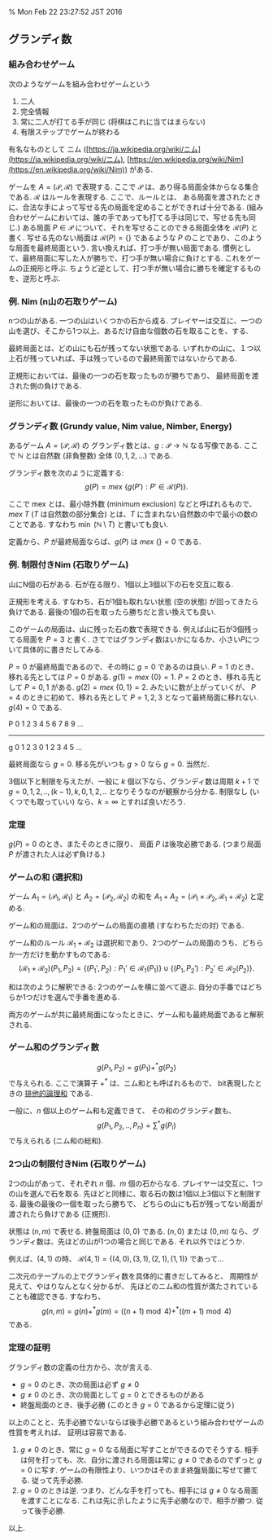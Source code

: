 % Mon Feb 22 23:27:52 JST 2016

## グランディ数

### 組み合わせゲーム

次のようなゲームを組み合わせゲームという

1. 二人
1. 完全情報
1. 常に二人が打てる手が同じ (将棋はこれに当てはまらない)
1. 有限ステップでゲームが終わる

有名なものとして
ニム
([https://ja.wikipedia.org/wiki/ニム](https://ja.wikipedia.org/wiki/ニム),
[https://en.wikipedia.org/wiki/Nim](https://en.wikipedia.org/wiki/Nim))
がある.

ゲームを $A=(\mathcal{P},\mathcal{R})$ で表現する.
ここで $\mathcal{P}$ は、あり得る局面全体からなる集合である.
$\mathcal{R}$ はルールを表現する.
ここで、ルールとは、
ある局面を渡されたときに、合法な手によって写せる先の局面を定めることができれば十分である.
(組み合わせゲームにおいては、誰の手であっても打てる手は同じで、写せる先も同じ.)
ある局面 $P \in \mathcal{P}$ について、それを写せることのできる局面全体を $\mathcal{R}(P)$ と書く.
写せる先のない局面は
$\mathcal{R}(P) = \{\}$
であるような $P$ のことであり、このような局面を最終局面という.
言い換えれば、打つ手が無い局面である.
慣例として、最終局面に写した人が勝ちで、打つ手が無い場合に負けとする.
これをゲームの正規形と呼ぶ.
ちょうど逆として、打つ手が無い場合に勝ちを確定するものを、逆形と呼ぶ.

### 例. Nim (n山の石取りゲーム)

nつの山がある.
一つの山はいくつかの石から成る.
プレイヤーは交互に、一つの山を選び、そこから1つ以上、あるだけ自由な個数の石を取ることを、する.

最終局面とは、どの山にも石が残ってない状態である.
いずれかの山に、１つ以上石が残っていれば、手は残っているので最終局面ではないからである.

正規形においては、最後の一つの石を取ったものが勝ちであり、
最終局面を渡された側の負けである.

逆形においては、最後の一つの石を取ったものが負けである.

### グランディ数 (Grundy value, Nim value, Nimber, Energy)

あるゲーム $A=(\mathcal{P}, \mathcal{R})$ の
グランディ数とは、$g: \mathcal{P} \rightarrow \mathbb{N}$ なる写像である.
ここで $\mathbb{N}$ とは自然数 (非負整数) 全体 ($0,1,2,\ldots$) である.

グランディ数を次のように定義する:
$$g(P) = mex~ \{ g(P') : P' \in \mathcal{R}(P)\}.$$

ここで mex とは、最小除外数 (minimum exclusion) などと呼ばれるもので、
$mex~T$ ($T$ は自然数の部分集合) とは、$T$ に含まれない自然数の中で最小の数のことである.
すなわち $\min~(\mathbb{N} \setminus T)$ と書いても良い.

定義から、$P$ が最終局面ならば、$g(P)$ は $mex~\{\} = 0$ である.

### 例. 制限付きNim (石取りゲーム)

山にN個の石がある.
石が在る限り、1個以上3個以下の石を交互に取る.

正規形を考える.
すなわち、石が1個も取れない状態 (空の状態) が回ってきたら負けである.
最後の1個の石を取ったら勝ちだと言い換えても良い.

このゲームの局面は、山に残った石の数で表現できる.
例えば山に石が3個残ってる局面を $P=3$ と書く.
さてではグランディ数はいかになるか、小さい$P$について具体的に書きだしてみる.

$P=0$ が最終局面であるので、その時に $g=0$ であるのは良い.
$P=1$ のとき、移れる先としては $P=0$ がある.
$g(1) = mex~\{0\} = 1$.
$P=2$ のとき、移れる先として $P=0,1$ がある.
$g(2)=mex~\{0,1\}=2$.
みたいに数が上がっていくが、
$P=4$ のときに初めて、移れる先として $P=1,2,3$ となって最終局面に移れない.
$g(4)=0$ である.

P   0  1  2  3  4  5  6  7  8  9  ...
-- -- -- -- -- -- -- -- -- -- -- ----
g   0  1  2  3  0  1  2  3  4  5  ...

最終局面なら $g=0$.
移る先がいつも $g>0$ なら $g=0$.
当然だ.

3個以下と制限を与えたが、一般に $k$ 個以下なら、グランディ数は周期 $k+1$ で
$g = 0,1,2,..,(k-1),k,0,1,2,..$
となりそうなのが観察から分かる.
制限なし (いくつでも取っていい) なら、$k=\infty$ とすれば良いだろう.

### 定理

$g(P)=0$ のとき、またそのときに限り、
局面 $P$ は後攻必勝である.
(つまり局面$P$ が渡された人は必ず負ける.)

### ゲームの和 (選択和)

ゲーム $A_1=(\mathcal{P}_1, \mathcal{R}_1)$ と
$A_2=(\mathcal{P}_2, \mathcal{R}_2)$ の和を
$A_1+A_2=(\mathcal{P}_1 \times \mathcal{P}_2, \mathcal{R}_1 + \mathcal{R}_2)$
と定める.

ゲーム和の局面は、2つのゲームの局面の直積 (すなわちただの対) である.

ゲーム和のルール
$\mathcal{R}_1 + \mathcal{R}_2$
は選択和であり、2つのゲームの局面のうち、どちらか一方だけを動かすものである:
$$(\mathcal{R}_1 + \mathcal{R}_2)(P_1,P_2) = \{ (P_1',P_2) : P_1' \in \mathcal{R}_1(P_1) \} \cup \{ (P_1,P_2') : P_2' \in \mathcal{R}_2(P_2) \}.$$

和は次のように解釈できる:
2つのゲームを横に並べて遊ぶ.
自分の手番ではどちらか1つだけを選んで手番を進める.

両方のゲームが共に最終局面になったときに、ゲーム和も最終局面であると解釈される.

### ゲーム和のグランディ数

$$g(P_1,P_2) = g(P_1) +^* g(P_2)$$
で与えられる.
ここで演算子 $+^*$ は、ニム和とも呼ばれるもので、
bit表現したときの
[排他的論理和](https://ja.wikipedia.org/wiki/排他的論理和#.E3.83.93.E3.83.83.E3.83.88.E3.81.94.E3.81.A8.E3.81.AE.E6.8E.92.E4.BB.96.E7.9A.84.E8.AB.96.E7.90.86.E5.92.8C)
である.

一般に、$n$ 個以上のゲーム和も定義できて、
その和のグランディ数も、
$$g(P_1,P_2,..,P_n) = \sum {}^* g(P_i)$$
で与えられる (ニム和の総和).

### 2つ山の制限付きNim (石取りゲーム)

2つの山があって、それぞれ $n$ 個、$m$ 個の石からなる.
プレイヤーは交互に、1つの山を選んで石を取る.
先ほどと同様に、取る石の数は1個以上3個以下と制限する.
最後の最後の一個を取ったら勝ちで、
どちらの山にも石が残ってない局面が渡されたら負けである (正規形).

状態は $(n,m)$ で表せる.
終盤局面は $(0,0)$ である.
$(n,0)$ または $(0,m)$ なら、グランディ数は、先ほどの山が1つの場合と同じである.
それ以外ではどうか.

例えば、$(4,1)$ の時、
$\mathcal{R}(4,1) = \{ (4,0), (3,1), (2,1), (1,1) \}$
であって…

二次元のテーブルの上でグランディ数を具体的に書きだしてみると、
周期性が見えて、やはりなんとなく分かるが、
先ほどのニム和の性質が満たされていることも確認できる.
すなわち、
$$g(n,m) = g(n) +^* g(m) = ((n+1) \bmod 4) +^* ((m+1) \bmod 4)$$
である.

### 定理の証明

グランディ数の定義の仕方から、次が言える.

- $g=0$ のとき、次の局面は必ず $g \ne 0$
- $g \ne 0$ のとき、次の局面として $g=0$ とできるものがある
- 終盤局面のとき、後手必勝 (このとき $g=0$ であるから定理に従う)

以上のことと、先手必勝でないならば後手必勝であるという組み合わせゲームの性質を考えれば、
証明は容易である.

1. $g \ne 0$ のとき、常に $g=0$ なる局面に写すことができるのでそうする. 相手は何を打っても、次、自分に渡される局面は常に $g \ne 0$ であるのでずっと $g=0$ に写す. ゲームの有限性より、いつかはそのまま終盤局面に写せて勝てる. 従って先手必勝.
1. $g=0$ のときは逆. つまり、どんな手を打っても、相手には $g \ne 0$ なる局面を渡すことになる. これは先に示したように先手必勝なので、相手が勝つ. 従って後手必勝.

以上.

